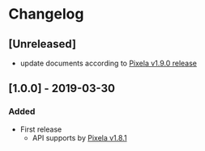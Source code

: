 # Changelog

## [Unreleased]

* update documents according to [Pixela v1.9.0 release](https://github.com/a-know/Pixela/releases/tag/v1.9.0)


## [1.0.0] - 2019-03-30

### Added

* First release
    * API supports by [Pixela v1.8.1](https://github.com/a-know/Pixela/releases/tag/v1.8.1)
